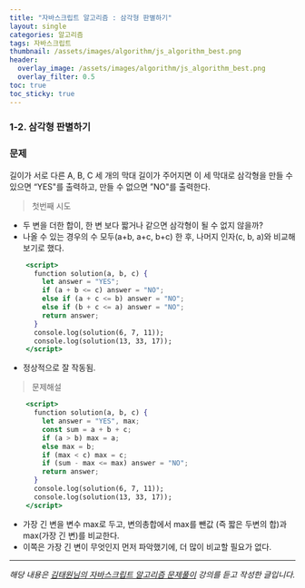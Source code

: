 ```yaml
---
title: "자바스크립트 알고리즘 : 삼각형 판별하기"
layout: single
categories: 알고리즘
tags: 자바스크립트
thumbnail: /assets/images/algorithm/js_algorithm_best.png
header:
  overlay_image: /assets/images/algorithm/js_algorithm_best.png
  overlay_filter: 0.5
toc: true
toc_sticky: true
---
```


### 1-2. 삼각형 판별하기

### 문제

길이가 서로 다른 A, B, C 세 개의 막대 길이가 주어지면 이 세 막대로 삼각형을 만들 수 있으면 “YES"를 출력하고, 만들 수 없으면 ”NO"를 출력한다.

> 첫번째 시도

- 두 변을 더한 합이, 한 변 보다 짧거나 같으면 삼각형이 될 수 없지 않을까?
- 나올 수 있는 경우의 수 모두(a+b, a+c, b+c) 한 후, 나머지 인자(c, b, a)와 비교해보기로 했다.

```jsx
    <script>
      function solution(a, b, c) {
        let answer = "YES";
        if (a + b <= c) answer = "NO";
        else if (a + c <= b) answer = "NO";
        else if (b + c <= a) answer = "NO";
        return answer;
      }
      console.log(solution(6, 7, 11));
      console.log(solution(13, 33, 17));
    </script>
```

- 정상적으로 잘 작동됨.

> 문제해설

```jsx
    <script>
      function solution(a, b, c) {
        let answer = "YES", max;
        const sum = a + b + c;
        if (a > b) max = a;
        else max = b;
        if (max < c) max = c;
        if (sum - max <= max) answer = "NO";
        return answer;
      }
      console.log(solution(6, 7, 11));
      console.log(solution(13, 33, 17));
    </script>
```

- 가장 긴 변을 변수 max로 두고, 변의총합에서 max를 뺀값 (즉 짧은 두변의 합)과 max(가장 긴 변)를 비교한다.
- 이쪽은 가장 긴 변이 무엇인지 먼저 파악했기에, 더 많이 비교할 필요가 없다.

---

_해당 내용은 [김태원님의 자바스크립트 알고리즘 문제풀이](https://www.inflearn.com/course/%EC%9E%90%EB%B0%94%EC%8A%A4%ED%81%AC%EB%A6%BD%ED%8A%B8-%EC%95%8C%EA%B3%A0%EB%A6%AC%EC%A6%98-%EB%AC%B8%EC%A0%9C%ED%92%80%EC%9D%B4/dashboard) 강의를 듣고 작성한 글입니다._
